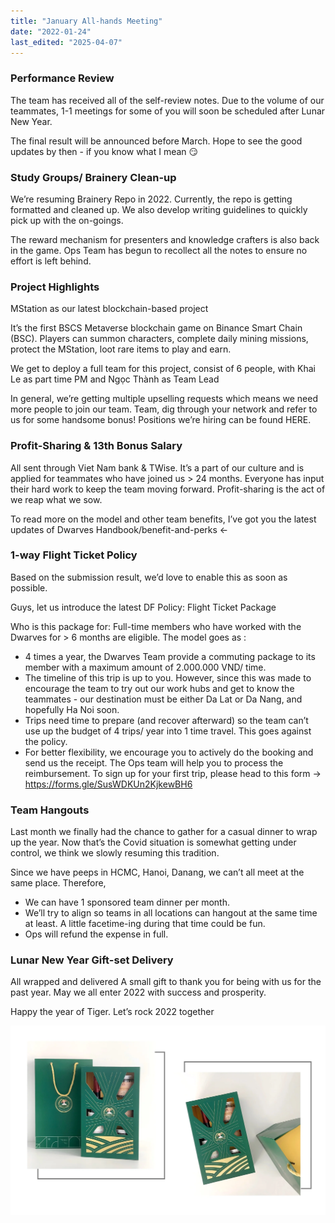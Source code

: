 ```yaml
---
title: "January All-hands Meeting"
date: "2022-01-24"
last_edited: "2025-04-07"
---
```

### Performance Review

The team has received all of the self-review notes. Due to the volume of our teammates, 1-1 meetings for some of you will soon be scheduled after Lunar New Year.

The final result will be announced before March. Hope to see the good updates by then - if you know what I mean 😏

### Study Groups/ Brainery Clean-up

We’re resuming Brainery Repo in 2022. Currently, the repo is getting formatted and cleaned up. We also develop writing guidelines to quickly pick up with the on-goings.

The reward mechanism for presenters and knowledge crafters is also back in the game. Ops Team has begun to recollect all the notes to ensure no effort is left behind.

### Project Highlights

MStation as our latest blockchain-based project

It’s the first BSCS Metaverse blockchain game on Binance Smart Chain (BSC). Players can summon characters, complete daily mining missions, protect the MStation, loot rare items to play and earn.

We get to deploy a full team for this project, consist of 6 people, with Khai Le as part time PM and Ngọc Thành as Team Lead

In general, we’re getting multiple upselling requests which means we need more people to join our team. Team, dig through your network and refer to us for some handsome bonus! Positions we’re hiring can be found HERE.

### Profit-Sharing & 13th Bonus Salary

All sent through Viet Nam bank & TWise. It’s a part of our culture and is applied for teammates who have joined us > 24 months. Everyone has input their hard work to keep the team moving forward. Profit-sharing is the act of we reap what we sow.

To read more on the model and other team benefits, I’ve got you the latest updates of Dwarves Handbook/benefit-and-perks ←

### 1-way Flight Ticket Policy

Based on the submission result, we’d love to enable this as soon as possible.

Guys, let us introduce the latest DF Policy: Flight Ticket Package

Who is this package for: Full-time members who have worked with the Dwarves for > 6 months are eligible. The model goes as :

- 4 times a year, the Dwarves Team provide a commuting package to its member with a maximum amount of 2.000.000 VND/ time.
- The timeline of this trip is up to you. However, since this was made to encourage the team to try out our work hubs and get to know the teammates - our destination must be either Da Lat or Da Nang, and hopefully Ha Noi soon.
- Trips need time to prepare (and recover afterward) so the team can’t use up the budget of 4 trips/ year into 1 time travel. This goes against the policy.
- For better flexibility, we encourage you to actively do the booking and send us the receipt. The Ops team will help you to process the reimbursement.
To sign up for your first trip, please head to this form → https://forms.gle/SusWDKUn2KjkewBH6

### Team Hangouts

Last month we finally had the chance to gather for a casual dinner to wrap up the year. Now that’s the Covid situation is somewhat getting under control, we think we slowly resuming this tradition.

Since we have peeps in HCMC, Hanoi, Danang, we can’t all meet at the same place. Therefore,

- We can have 1 sponsored team dinner per month.
- We’ll try to align so teams in all locations can hangout at the same time at least. A little facetime-ing during that time could be fun.
- Ops will refund the expense in full.

### Lunar New Year Gift-set Delivery

All wrapped and delivered
A small gift to thank you for being with us for the past year. May we all enter 2022 with success and prosperity.

Happy the year of Tiger. Let’s rock 2022 together

![](assets/notion-image-1744006929168-5ocaz.webp)
